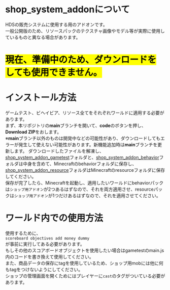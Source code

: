 # shop_system_addonについて
HDSの販売システムに使用する用のアドオンです。  
一般公開版のため、リソースパックのテクスチャ画像やモデル等が実際に使用しているものと異なる場合があります。
# <mark>現在、準備中のため、ダウンロードをしても使用できません。</mark>
# インストール方法
ゲームテスト、ビヘイビア、リソース全てをそれぞれワールドに適用する必要があります。  
まず、本リポジトリの**main**ブランチを開いて、**code**のボタンを押し、**Download ZIP**をおします。  
※**main**ブランチ以外のものは開発中などの可能性があり、ダウンロードしてもエラーが発生して使えない可能性があります。新機能追加時は**main**ブランチを更新します。
ダウンロードしたファイルを解凍し、[shop_system_addon_gametest](shop_system_addon_gametest)フォルダと、[shop_system_addon_behavior](shop_system_addon_behavior)フォルダは中身を含めて、Minecraftのbehaviorフォルダに保存し、[shop_system_addon_resource](shop_system_addon_resource)フォルダはMinecraftのresourceフォルダに保存してください。  
保存が完了したら、Minecraftを起動し、適用したいワールドにbehaviorパックは`ショップ用アドオン`が2つあるはずなので、それを両方適用させ、resourceパックは`ショップ用アドオン`が1つだけあるはずなので、それを適用させてください。
# ワールド内での使用方法
使用するために、  
```scoreboard objectives add money dummy```  
が事前に実行してある必要があります。  
もしその他のスコアボードオブジェクトを使用したい場合はgametestのmain.js内のコードを書き換えて使用してください。  
また、商品データの保存にtagを使用しているため、ショップ用mobには他に何もtagをつけないようにしてください。  
ショップの管理画面を開くためにはプレイヤーに`cast`のタグがついている必要があります。  
